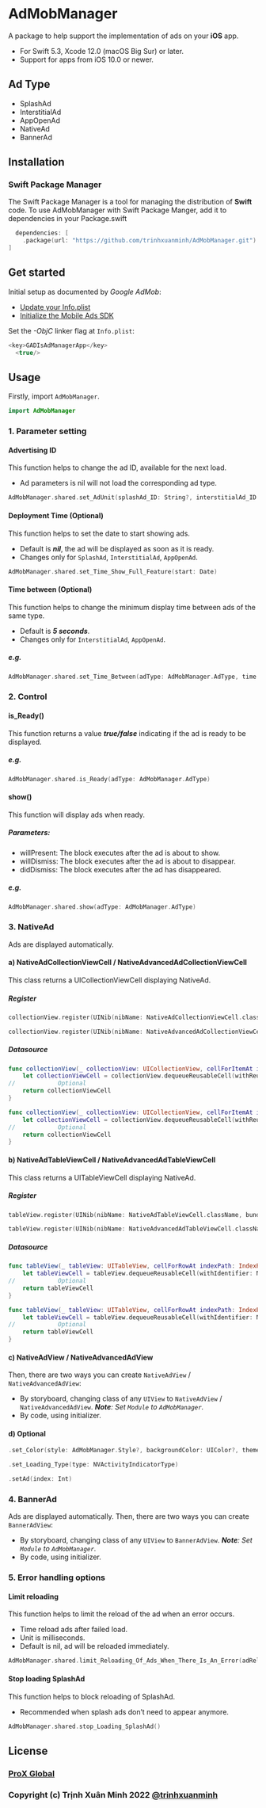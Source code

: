 # AdMobManager

A package to help support the implementation of ads on your **iOS** app.
- For Swift 5.3, Xcode 12.0 (macOS Big Sur) or later.
- Support for apps from iOS 10.0 or newer.

## Ad Type
- SplashAd
- InterstitialAd
- AppOpenAd
- NativeAd
- BannerAd

## Installation

### Swift Package Manager

The Swift Package Manager is a tool for managing the distribution of **Swift** code. To use AdMobManager with Swift Package Manger, add it to dependencies in your Package.swift
```swift
  dependencies: [
    .package(url: "https://github.com/trinhxuanminh/AdMobManager.git")
]
```

## Get started

Initial setup as documented by _Google AdMob_:
- [Update your Info.plist](https://developers.google.com/admob/ios/quick-start?hl=vi#update_your_infoplist)
- [Initialize the Mobile Ads SDK](https://developers.google.com/admob/ios/quick-start?hl=vi#initialize_the_mobile_ads_sdk)

Set the _-ObjC_ linker flag at `Info.plist`:
```swift
<key>GADIsAdManagerApp</key>
  <true/>
```

## Usage
Firstly, import `AdMobManager`.
```swift
import AdMobManager
```

### 1. Parameter setting

#### Advertising ID
This function helps to change the ad ID, available for the next load.
- Ad parameters is nil will not load the corresponding ad type.
```swift
AdMobManager.shared.set_AdUnit(splashAd_ID: String?, interstitialAd_ID: String?, appOpenAd_ID: String?, nativeAd_ID: String?, bannerAd_ID: String?)
```

#### Deployment Time (Optional)
This function helps to set the date to start showing ads.
- Default is _**nil**_, the ad will be displayed as soon as it is ready.
- Changes only for `SplashAd`, `InterstitialAd`, `AppOpenAd`.
```swift
AdMobManager.shared.set_Time_Show_Full_Feature(start: Date)
```

#### Time between (Optional)
This function helps to change the minimum display time between ads of the same type.
- Default is _**5 seconds**_.
- Changes only for `InterstitialAd`, `AppOpenAd`.

##### e.g.
```swift
AdMobManager.shared.set_Time_Between(adType: AdMobManager.AdType, time: Double)
```

### 2. Control

#### is_Ready()
This function returns a value _**true/false**_ indicating if the ad is ready to be displayed.

##### e.g.
```swift
AdMobManager.shared.is_Ready(adType: AdMobManager.AdType)
```

#### show()
This function will display ads when ready.

##### Parameters:
- willPresent: The block executes after the ad is about to show.
- willDismiss: The block executes after the ad is about to disappear.
- didDismiss: The block executes after the ad has disappeared.

##### e.g.
```swift
AdMobManager.shared.show(adType: AdMobManager.AdType)
```

### 3. NativeAd
Ads are displayed automatically.

#### **a) NativeAdCollectionViewCell / NativeAdvancedAdCollectionViewCell**
This class returns a UICollectionViewCell displaying NativeAd.

##### Register
```swift
collectionView.register(UINib(nibName: NativeAdCollectionViewCell.className, bundle: AdMobManager.bundle), forCellWithReuseIdentifier: NativeAdCollectionViewCell.className)
```
```swift
collectionView.register(UINib(nibName: NativeAdvancedAdCollectionViewCell.className, bundle: AdMobManager.bundle), forCellWithReuseIdentifier: NativeAdvancedAdCollectionViewCell.className)
```

##### Datasource
```swift
func collectionView(_ collectionView: UICollectionView, cellForItemAt indexPath: IndexPath) -> UICollectionViewCell {
    let collectionViewCell = collectionView.dequeueReusableCell(withReuseIdentifier: NativeAdCollectionViewCell.className, for: indexPath) as! NativeAdCollectionViewCell
//            Optional
    return collectionViewCell
}
```
```swift
func collectionView(_ collectionView: UICollectionView, cellForItemAt indexPath: IndexPath) -> UICollectionViewCell {
    let collectionViewCell = collectionView.dequeueReusableCell(withReuseIdentifier: NativeAdvancedAdCollectionViewCell.className, for: indexPath) as! NativeAdvancedAdCollectionViewCell
//            Optional
    return collectionViewCell
}
```

#### **b) NativeAdTableViewCell / NativeAdvancedAdTableViewCell**
This class returns a UITableViewCell displaying NativeAd.

##### Register
```swift
tableView.register(UINib(nibName: NativeAdTableViewCell.className, bundle: AdMobManager.bundle), forCellReuseIdentifier: NativeAdTableViewCell.className)
```
```swift
tableView.register(UINib(nibName: NativeAdvancedAdTableViewCell.className, bundle: AdMobManager.bundle), forCellReuseIdentifier: NativeAdvancedAdTableViewCell.className)
```

##### Datasource
```swift
func tableView(_ tableView: UITableView, cellForRowAt indexPath: IndexPath) -> UITableViewCell {
    let tableViewCell = tableView.dequeueReusableCell(withIdentifier: NativeAdTableViewCell.className, for: indexPath) as! NativeAdTableViewCell
//            Optional
    return tableViewCell
}
```
```swift
func tableView(_ tableView: UITableView, cellForRowAt indexPath: IndexPath) -> UITableViewCell {
    let tableViewCell = tableView.dequeueReusableCell(withIdentifier: NativeAdvancedAdTableViewCell.className, for: indexPath) as! NativeAdvancedAdTableViewCell
//            Optional
    return tableViewCell
}
```

#### **c) NativeAdView / NativeAdvancedAdView**
Then, there are two ways you can create `NativeAdView` / `NativeAdvancedAdView`:
- By storyboard, changing class of any `UIView` to `NativeAdView` / `NativeAdvancedAdView`. _**Note**: Set `Module` to `AdMobManager`._
- By code, using initializer.

#### **d) Optional**
```swift
.set_Color(style: AdMobManager.Style?, backgroundColor: UIColor?, themeColor: UIColor?)
```
```swift
.set_Loading_Type(type: NVActivityIndicatorType)
```
```swift
.setAd(index: Int)
```

### 4. BannerAd
Ads are displayed automatically.
Then, there are two ways you can create `BannerAdView`:
- By storyboard, changing class of any `UIView` to `BannerAdView`. _**Note**: Set `Module` to `AdMobManager`._
- By code, using initializer.

### 5. Error handling options

#### Limit reloading
This function helps to limit the reload of the ad when an error occurs.
- Time reload ads after failed load.
- Unit is milliseconds.
- Default is nil, ad will be reloaded immediately.
```swift
AdMobManager.shared.limit_Reloading_Of_Ads_When_There_Is_An_Error(adReloadTime: Int)
```

#### Stop loading SplashAd
This function helps to block reloading of SplashAd.
- Recommended when splash ads don’t need to appear anymore.
```swift
AdMobManager.shared.stop_Loading_SplashAd()
```

## License
### [ProX Global](https://proxglobal.com)
### Copyright (c) Trịnh Xuân Minh 2022 [@trinhxuanminh](https://www.facebook.com/minhtx.developer)
